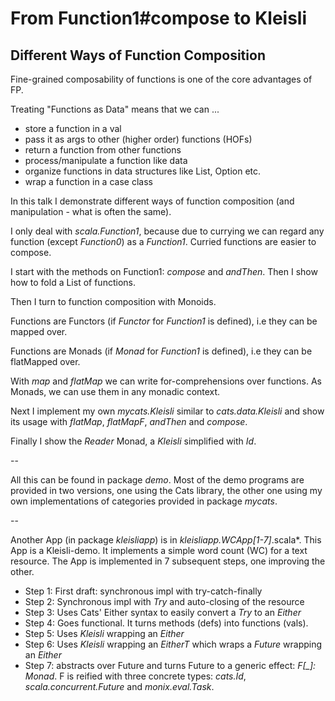 # From Function1#compose to Kleisli

## Different Ways of Function Composition

Fine-grained composability of functions is one of the core advantages of FP.

Treating "Functions as Data" means that we can ...
- store a function in a val
- pass it as args to other (higher order) functions (HOFs)
- return a function from other functions
- process/manipulate a function like data
- organize functions in data structures like List, Option etc.
- wrap a function in a case class

In this talk I demonstrate different ways of function composition
(and manipulation - what is often the same).

I only deal with *scala.Function1*, because due to currying we can regard
any function (except *Function0*) as a *Function1*. Curried functions are easier to compose.

I start with the methods on Function1: *compose* and *andThen*.
Then I show how to fold a List of functions.

Then I turn to function composition with Monoids.

Functions are Functors (if *Functor* for *Function1* is defined), i.e they can be mapped over.

Functions are Monads (if *Monad* for *Function1* is defined), i.e they can be flatMapped over.

With *map* and *flatMap* we can write for-comprehensions over functions.
As Monads, we can use them in any monadic context.

Next I implement my own *mycats.Kleisli* similar to *cats.data.Kleisli*
and show its usage with *flatMap*, *flatMapF*, *andThen* and *compose*.

Finally I show the *Reader* Monad, a *Kleisli* simplified with *Id*.

--

All this can be found in package *demo*.
Most of the demo programs are provided in two versions,
one using the Cats library, the other one using
my own implementations of categories provided in package *mycats*.

--

Another App (in package *kleisliapp*) is in *kleisliapp.WCApp[1-7]*.scala*.
This App is a Kleisli-demo. It implements a simple word count (WC) for a text resource.
The App is implemented in 7 subsequent steps, one improving the other.

- Step 1: First draft: synchronous impl with try-catch-finally
- Step 2: Synchronous impl with *Try* and auto-closing of the resource
- Step 3: Uses Cats' Either syntax to easily convert a *Try* to an *Either*
- Step 4: Goes functional. It turns methods (defs) into functions (vals).
- Step 5: Uses *Kleisli* wrapping an *Either*
- Step 6: Uses *Kleisli* wrapping an *EitherT* which wraps a *Future* wrapping an *Either*
- Step 7: abstracts over Future and turns Future to a generic effect: *F[_]: Monad*.
F is reified with three concrete types: *cats.Id*, *scala.concurrent.Future* and *monix.eval.Task*.
